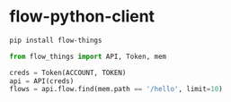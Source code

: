 flow-python-client
==================

```sh
pip install flow-things
```

```py
from flow_things import API, Token, mem

creds = Token(ACCOUNT, TOKEN)
api = API(creds)
flows = api.flow.find(mem.path == '/hello', limit=10)
```

